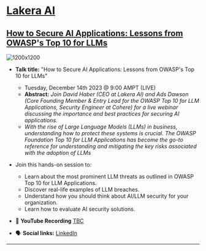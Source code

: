 # [Lakera AI](https://lakera.ai)
## [How to Secure AI Applications: Lessons from OWASP's Top 10 for LLMs]([https://learn.apisecuniversity.com/ref/0qXX59ejzjXEB4oH](https://www.lakera.ai/event/how-to-secure-ai-applications))

![1200x1200](https://github.com/GangGreenTemperTatum/speaking/assets/104169244/aa4fe70f-a560-4265-ba07-242e4ac1327f)

- **Talk title:** "How to Secure AI Applications: Lessons from OWASP's Top 10 for LLMs"
  - Tuesday, December 14th 2023 @ 9:00 AMPT (LIVE)
  - **Abstract:** _Join David Haber (CEO at Lakera AI) and Ads Dawson (Core Founding Member & Entry Lead for the OWASP Top 10 for LLM Applications, Security Engineer at Cohere) for a live webinar discussing the importance and best practices for securing AI applications._
  - _With the rise of Large Language Models (LLMs) in business, understanding how to protect these systems is crucial. The OWASP Foundation Top 10 for LLM Applications has become the go-to reference for understanding and mitigating the key risks associated with the adoption of LLMs_

- Join this hands-on session to:
  - Learn about the most prominent LLM threats as outlined in OWASP Top 10 for LLM Applications.
  - Discover real-life examples of LLM breaches.
  - Understand how you should think about AI/LLM security for your organization.
  - Learn how to evaluate AI security solutions.

- 🍿 **YouTube Recording** [TBC]()
- 🗣️ **Social links:** [LinkedIn](https://www.linkedin.com/posts/lakeraai_lakera-ai-how-to-secure-ai-applications-activity-7137842458175979520-Wb9C)

------------------------------
